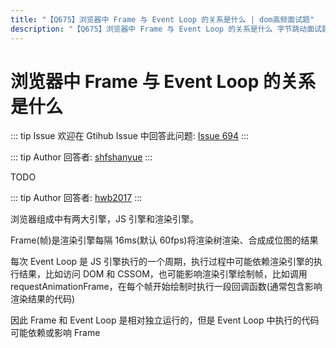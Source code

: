 ```yaml
---
title: "【Q675】浏览器中 Frame 与 Event Loop 的关系是什么 | dom高频面试题"
description: "【Q675】浏览器中 Frame 与 Event Loop 的关系是什么 字节跳动面试题、阿里腾讯面试题、美团小米面试题。"
---
```


# 浏览器中 Frame 与 Event Loop 的关系是什么

::: tip Issue
欢迎在 Gtihub Issue 中回答此问题: [Issue 694](https://github.com/shfshanyue/Daily-Question/issues/694)
:::

::: tip Author
回答者: [shfshanyue](https://github.com/shfshanyue)
:::

TODO

::: tip Author
回答者: [hwb2017](https://github.com/hwb2017)
:::

浏览器组成中有两大引擎，JS 引擎和渲染引擎。

Frame(帧)是渲染引擎每隔 16ms(默认 60fps)将渲染树渲染、合成成位图的结果

每次 Event Loop 是 JS 引擎执行的一个周期，执行过程中可能依赖渲染引擎的执行结果，比如访问 DOM 和 CSSOM，也可能影响渲染引擎绘制帧，比如调用 requestAnimationFrame，在每个帧开始绘制时执行一段回调函数(通常包含影响渲染结果的代码)

因此 Frame 和 Event Loop 是相对独立运行的，但是 Event Loop 中执行的代码可能依赖或影响 Frame
